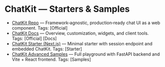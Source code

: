 # ChatKit — Starters & Samples

- [ChatKit Repo](https://github.com/openai/chatkit-js) — Framework‑agnostic, production‑ready chat UI as a web component. Tags: [Official]
- [ChatKit Docs](https://openai.github.io/chatkit-js/) — Overview, customization, widgets, and client tools. Tags: [Official] [Docs]
- [ChatKit Starter (Next.js)](https://github.com/openai/openai-chatkit-starter-app) — Minimal starter with session endpoint and embedded ChatKit. Tags: [Starter]
- [ChatKit Advanced Samples](https://github.com/openai/openai-chatkit-advanced-samples) — Full playground with FastAPI backend and Vite + React frontend. Tags: [Samples]
